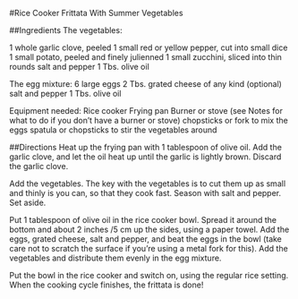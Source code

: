 #Rice Cooker Frittata With Summer Vegetables

##Ingredients
The vegetables:

1 whole garlic clove, peeled
1 small red or yellow pepper, cut into small dice
1 small potato, peeled and finely julienned
1 small zucchini, sliced into thin rounds
salt and pepper
1 Tbs. olive oil

The egg mixture:
6 large eggs
2 Tbs. grated cheese of any kind (optional)
salt and pepper
1 Tbs. olive oil

Equipment needed:
Rice cooker
Frying pan
Burner or stove (see Notes for what to do if you don’t have a burner or stove)
chopsticks or fork to mix the eggs
spatula or chopsticks to stir the vegetables around

##Directions
Heat up the frying pan with 1 tablespoon of olive oil. Add the garlic clove, and let the oil heat up until the garlic is lightly brown. Discard the garlic clove.

Add the vegetables. The key with the vegetables is to cut them up as small and thinly is you can, so that they cook fast. Season with salt and pepper. Set aside.

Put 1 tablespoon of olive oil in the rice cooker bowl. Spread it around the bottom and about 2 inches /5 cm up the sides, using a paper towel. Add the eggs, grated cheese, salt and pepper, and beat the eggs in the bowl (take care not to scratch the surface if you’re using a metal fork for this). Add the vegetables and distribute them evenly in the egg mixture.

Put the bowl in the rice cooker and switch on, using the regular rice setting. When the cooking cycle finishes, the frittata is done!

